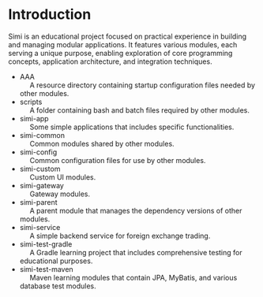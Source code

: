 # Introduction
Simi is an educational project focused on practical experience in building and managing modular applications. It features various modules, each serving a unique purpose, enabling exploration of core programming concepts, application architecture, and integration techniques. 
* AAA <br/>
&nbsp;&nbsp;&nbsp;&nbsp; A resource directory containing startup configuration files needed by other modules.
* scripts<br/>
&nbsp;&nbsp;&nbsp;&nbsp; A folder containing bash and batch files required by other modules.
* simi-app<br/>
&nbsp;&nbsp;&nbsp;&nbsp; Some simple applications that includes specific functionalities.
* simi-common<br/>
&nbsp;&nbsp;&nbsp;&nbsp; Common modules shared by other modules.
* simi-config<br/>
&nbsp;&nbsp;&nbsp;&nbsp; Common configuration files for use by other modules.
* simi-custom<br/>
&nbsp;&nbsp;&nbsp;&nbsp; Custom UI modules.
* simi-gateway<br/>
&nbsp;&nbsp;&nbsp;&nbsp; Gateway modules.
* simi-parent<br/>
&nbsp;&nbsp;&nbsp;&nbsp; A parent module that manages the dependency versions of other modules.
* simi-service<br/>
&nbsp;&nbsp;&nbsp;&nbsp; A simple backend service for foreign exchange trading.
* simi-test-gradle<br/>
&nbsp;&nbsp;&nbsp;&nbsp; A Gradle learning project that includes comprehensive testing for educational purposes.
* simi-test-maven<br/>
&nbsp;&nbsp;&nbsp;&nbsp; Maven learning modules that contain JPA, MyBatis, and various database test modules.
